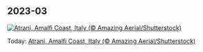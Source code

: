 ## 2023-03
[![Atrani, Amalfi Coast, Italy (© Amazing Aerial/Shutterstock)](https://cn.bing.com/th?id=OHR.AtraniAmalfi_EN-US0095082556_UHD.jpg&w=1000)](https://cn.bing.com/th?id=OHR.AtraniAmalfi_EN-US0095082556_UHD.jpg&pid=hp&w=3840&h=2160&rs=1&c=4)

Today: [Atrani, Amalfi Coast, Italy (© Amazing Aerial/Shutterstock)](https://cn.bing.com/th?id=OHR.AtraniAmalfi_EN-US0095082556_UHD.jpg&pid=hp&w=3840&h=2160&rs=1&c=4)
  